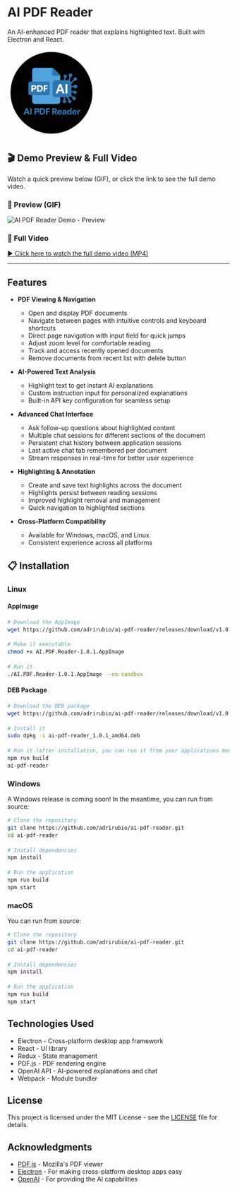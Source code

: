 # AI PDF Reader

An AI-enhanced PDF reader that explains highlighted text. Built with Electron and React.

<p align="left">
  <img src="ai-pdf-reader-logo.png"
       alt="AI PDF Reader Logo"
       width="200">
</p>

## 🎬 Demo Preview & Full Video

Watch a quick preview below (GIF), or click the link to see the full demo video.

### 🔹 Preview (GIF)
![AI PDF Reader Demo - Preview](https://github.com/adrirubio/ai-pdf-reader-demo/raw/main/demo-ai-pdf-reader.gif)

### 🔹 Full Video
[▶️ Click here to watch the full demo video (MP4)](https://github.com/adrirubio/ai-pdf-reader-demo/raw/main/demo-ai-pdf-reader.mp4)

---

## Features

- **PDF Viewing & Navigation**
  - Open and display PDF documents
  - Navigate between pages with intuitive controls and keyboard shortcuts
  - Direct page navigation with input field for quick jumps
  - Adjust zoom level for comfortable reading
  - Track and access recently opened documents
  - Remove documents from recent list with delete button

- **AI-Powered Text Analysis**
  - Highlight text to get instant AI explanations
  - Custom instruction input for personalized explanations
  - Built-in API key configuration for seamless setup

- **Advanced Chat Interface**
  - Ask follow-up questions about highlighted content
  - Multiple chat sessions for different sections of the document
  - Persistent chat history between application sessions
  - Last active chat tab remembered per document
  - Stream responses in real-time for better user experience

- **Highlighting & Annotation**
  - Create and save text highlights across the document
  - Highlights persist between reading sessions
  - Improved highlight removal and management
  - Quick navigation to highlighted sections

- **Cross-Platform Compatibility**
  - Available for Windows, macOS, and Linux
  - Consistent experience across all platforms

## 📋 Installation

### Linux

#### AppImage
```bash
# Download the AppImage
wget https://github.com/adrirubio/ai-pdf-reader/releases/download/v1.0.1/AI.PDF.Reader-1.0.1.AppImage

# Make it executable
chmod +x AI.PDF.Reader-1.0.1.AppImage

# Run it
./AI.PDF.Reader-1.0.1.AppImage --no-sandbox
```

#### DEB Package
```bash
# Download the DEB package
wget https://github.com/adrirubio/ai-pdf-reader/releases/download/v1.0.1/ai-pdf-reader_1.0.1_amd64.deb

# Install it
sudo dpkg -i ai-pdf-reader_1.0.1_amd64.deb

# Run it (after installation, you can run it from your applications menu or command line)
npm run build
ai-pdf-reader
```

### Windows
A Windows release is coming soon! In the meantime, you can run from source:

```bash
# Clone the repository
git clone https://github.com/adrirubio/ai-pdf-reader.git
cd ai-pdf-reader

# Install dependencies
npm install

# Run the application
npm run build
npm start
```

### macOS
You can run from source:

```bash
# Clone the repository
git clone https://github.com/adrirubio/ai-pdf-reader.git
cd ai-pdf-reader

# Install dependencies
npm install

# Run the application
npm run build
npm start
```

## Technologies Used

- Electron - Cross-platform desktop app framework
- React - UI library
- Redux - State management
- PDF.js - PDF rendering engine
- OpenAI API - AI-powered explanations and chat
- Webpack - Module bundler

## License

This project is licensed under the MIT License - see the [LICENSE](LICENSE) file for details.

## Acknowledgments

- [PDF.js](https://mozilla.github.io/pdf.js/) - Mozilla's PDF viewer
- [Electron](https://www.electronjs.org/) - For making cross-platform desktop apps easy
- [OpenAI](https://openai.com/) - For providing the AI capabilities
